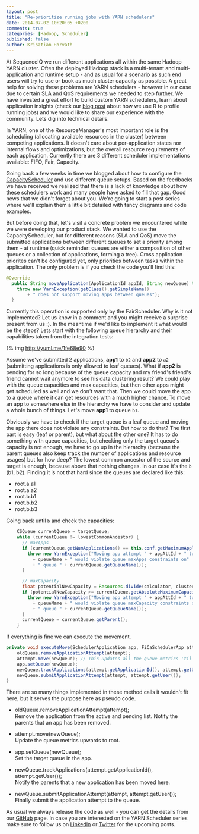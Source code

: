 ```yaml
---
layout: post
title: "Re-prioritize running jobs with YARN schedulers"
date: 2014-07-02 10:20:05 +0200
comments: true
categories: [Hadoop, Scheduler]
published: false
author: Krisztian Horvath
---
```

At SequenceIQ we run different applications all within the same Hadoop YARN cluster. Often the deployed Hadoop stack is a multi-tenant and multi-application and runtime setup - and as usual for a scenario as such end users will try to use or book as much cluster capacity as possible. A great help for solving these problems are YARN schedulers - however in our case due to certain SLA and QoS requirements we needed to step further. We have invested a great effort to build custom YARN schedulers, learn about application insights (check our [blog post](http://blog.sequenceiq.com/blog/2014/05/01/mapreduce-job-profiling-with-R/) about how we use R to profile running jobs) and we would like to share our experience with the community. Lets dig into technical details.

In YARN, one of the ResourceManager's most important role is the scheduling (allocating available resources in the cluster) between competing applications. It doesn't care about per-application states nor internal flows and optimizations, but the overall resource requirements of
each application. Currently there are 3 different scheduler implementations available: FIFO, Fair, Capacity.  

Going back a few weeks in time we blogged about how to configure the
[CapacityScheduler](http://blog.sequenceiq.com/blog/2014/03/14/yarn-capacity-scheduler/) and use different queue
setups. Based on the feedbacks we have received we realized that there is a lack of knowledge about how these schedulers work and many people have asked to fill that gap. Good news that we didn't
forget about you. We're going to start a post series where we'll explain them a little bit detailed with fancy diagrams and code examples. 

But before doing that, let's visit a concrete problem we encountered while we were developing our product stack.
We wanted to use the CapacityScheduler, but for different reasons (SLA and QoS) move the submitted applications between different queues to set a priority among them - at runtime (quick reminder: queues are either a composition of other queues or a collection of applications, forming a tree).
Cross application priorites can't be configured yet, only priorities between tasks within the application. The only problem is if you check the code you'll find this:

```java
@Override
  public String moveApplication(ApplicationId appId, String newQueue) throws YarnException {
    throw new YarnException(getClass().getSimpleName()
        + " does not support moving apps between queues");
  }
```

<!-- more -->

Currently this operation is supported only by the FairScheduler. Why is it not implemented? Let us know in a comment and you might receive a surprise present from us :). In the meantime if we'd like
to implement it what would be the steps? Lets start with the following queue hierarchy and their capabilities taken from the integration tests:

{% img http://yuml.me/1fe68e90 %}

Assume we've submitted 2 applications, **app1** to `b2` and **app2** to `a2` (submitting applications is only allowed to leaf queues). What if **app2** is
pending for so long because of the queue capacity and my friend's friend's friend cannot wait anymore to see his data clustering result? We could play with the queue capacities and max capacities, but then other apps might get scheduled as well and we don't want that.
Then we could move the app to a queue where it can get resources with a much higher chance. To move an app to somewhere
else in the hierarchy we have to consider and update a whole bunch of things. Let's move **app1** to queue `b1`.

Obviously we have to check if the target queue is a leaf queue and moving the app there does not violate any constraints. But how to do that?
The first part is easy (leaf or parent), but what about the other one? It has to do something with queue capacities, but checking only the target
queue's capacity is not enough, we have to go up in the hierarchy (because the parent queues also keep track the number of applications
and resource usages) but for how deep? The lowest common ancestor of the source and target is enough, because above that nothing changes. In our
case it's the `b` (b1, b2). Finding it is not that hard since the queues are declared like this:

 * root.a.a1
 * root.a.a2
 * root.b.b1
 * root.b.b2
 * root.b.b3

Going back until `b` and check the capacities:
```java
    CSQueue currentQueue = targetQueue;
    while (currentQueue != lowestCommonAncestor) {
      // maxApps
      if (currentQueue.getNumApplications() == this.conf.getMaximumApplicationsPerQueue(currentQueue.getQueueName())) {
        throw new YarnException("Moving app attempt " + appAttId + " to queue "
          + queueName + " would violate queue maxApps constraints on"
          + " queue " + currentQueue.getQueueName());
      }

      // maxCapacity
      float potentialNewCapacity = Resources.divide(calculator, clusterResource, Resources.add(currentQueue.getUsedResources(), consumption), clusterResource);
      if (potentialNewCapacity >= currentQueue.getAbsoluteMaximumCapacity()) {
        throw new YarnException("Moving app attempt " + appAttId + " to queue "
          + queueName + " would violate queue maxCapacity constraints on"
          + " queue " + currentQueue.getQueueName());
      }
      currentQueue = currentQueue.getParent();
    }
```

If everything is fine we can execute the movement.
```java
private void executeMove(SchedulerApplication app, FiCaSchedulerApp attempt, LeafQueue oldQueue, LeafQueue newQueue) {
    oldQueue.removeApplicationAttempt(attempt);
    attempt.move(newQueue); // This updates all the queue metrics 'til the parent
    app.setQueue(newQueue);
    newQueue.trackApplications(attempt.getApplicationId(), attempt.getUser());
    newQueue.submitApplicationAttempt(attempt, attempt.getUser());
}
```

There are so many things implemented in these method calls it wouldn't fit here, but it serves the purpose here as pseudo code.

 * oldQueue.removeApplicationAttempt(attempt);  
   Remove the application from the active and pending list. Notify the parents that an app has been removed.

 * attempt.move(newQueue);  
   Update the queue metrics upwards to root.

 * app.setQueue(newQueue);  
   Set the target queue in the app.

 * newQueue.trackApplications(attempt.getApplicationId(), attempt.getUser());  
   Notify the parents that a new application has been moved here.

 * newQueue.submitApplicationAttempt(attempt, attempt.getUser());  
   Finally submit the application attempt to the queue.

As usual we always release the code as well - you can get the details from our [GitHub](https://github.com/sequenceiq) page. In case you are interested on the YARN Scheduler series make sure to follow us on [LinkedIn](https://www.linkedin.com/company/sequenceiq/) or [Twitter](https://twitter.com/sequenceiq) for the upcoming posts.
